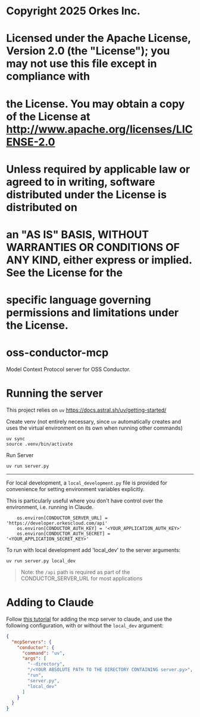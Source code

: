 #  Copyright 2025 Orkes Inc.
#
#  Licensed under the Apache License, Version 2.0 (the "License"); you may not use this file except in compliance with
#  the License. You may obtain a copy of the License at http://www.apache.org/licenses/LICENSE-2.0
#
#  Unless required by applicable law or agreed to in writing, software distributed under the License is distributed on
#  an "AS IS" BASIS, WITHOUT WARRANTIES OR CONDITIONS OF ANY KIND, either express or implied. See the License for the
#  specific language governing permissions and limitations under the License.

# oss-conductor-mcp
Model Context Protocol server for OSS Conductor.

# Running the server
This project relies on `uv` https://docs.astral.sh/uv/getting-started/

Create venv (not entirely necessary, since `uv` automatically creates and uses the virtual environment on its own when running other commands)
```commandline
uv sync
source .venv/bin/activate
```
Run Server
```commandline
uv run server.py
```
---
For local development, a `local_development.py` file is provided for convenience for setting environment variables explicitly.

This is particularly useful where you don't have control over the environment, i.e. running in Claude.
```
    os.environ[CONDUCTOR_SERVER_URL] = 'https://developer.orkescloud.com/api'
    os.environ[CONDUCTOR_AUTH_KEY] = '<YOUR_APPLICATION_AUTH_KEY>'
    os.environ[CONDUCTOR_AUTH_SECRET] = '<YOUR_APPLICATION_SECRET_KEY>'
```
To run with local development add 'local_dev' to the server arguments:
```commandline
uv run server.py local_dev
```
> Note: the `/api` path is required as part of the CONDUCTOR_SERVER_URL for most applications
# Adding to Claude
Follow [this tutorial](https://modelcontextprotocol.io/quickstart/user) for adding the mcp server to claude, and use the following
configuration, with or without the `local_dev` argument:
```json
{
  "mcpServers": {
    "conductor": {
      "command": "uv",
      "args": [
        "--directory",
        "/<YOUR ABSOLUTE PATH TO THE DIRECTORY CONTAINING server.py>",
        "run",
        "server.py",
        "local_dev"
      ]
    }
  }
}
```